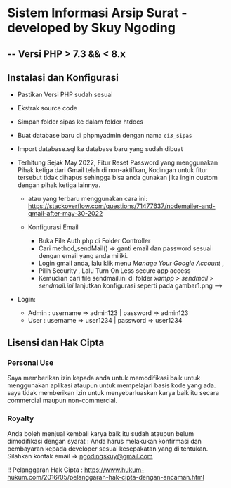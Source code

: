 # Sistem Informasi Arsip Surat - developed by Skuy Ngoding

## -- Versi PHP > 7.3 && < 8.x

## Instalasi dan Konfigurasi

- Pastikan Versi PHP sudah sesuai
- Ekstrak source code
- Simpan folder sipas ke dalam folder htdocs
- Buat database baru di phpmyadmin dengan nama `ci3_sipas`
- Import database.sql ke database baru yang sudah dibuat

- Terhitung Sejak May 2022, Fitur Reset Password yang menggunakan Pihak ketiga dari Gmail telah di non-aktifkan, Kodingan untuk fitur tersebut tidak dihapus sehingga bisa anda gunakan jika ingin custom dengan pihak ketiga lainnya.

  - atau yang terbaru menggunakan cara ini: <https://stackoverflow.com/questions/71477637/nodemailer-and-gmail-after-may-30-2022>

  - Konfigurasi Email
    - Buka File Auth.php di Folder Controller
    - Cari method_sendMail() => ganti email dan password sesuai dengan email yang anda miliki.
    - Login gmail anda, lalu klik menu _Manage Your Google Account_ ,
    - Pilih Security , Lalu Turn On Less secure app access
    - Kemudian cari file sendmail.ini di folder _xampp > sendmail > sendmail.ini_ lanjutkan konfigurasi seperti pada gambar1.png -->

- Login:
  - Admin : username => admin123 | password => admin123
  - User : username => user1234 | password => user1234

## Lisensi dan Hak Cipta

### Personal Use

Saya memberikan izin kepada anda untuk memodifikasi baik untuk menggunakan aplikasi ataupun untuk mempelajari basis kode yang ada. saya tidak memberikan izin untuk menyebarluaskan karya baik itu secara commercial maupun non-commercial.

### Royalty

Anda boleh menjual kembali karya baik itu sudah ataupun belum dimodifikasi dengan syarat : Anda harus melakukan konfirmasi dan pembayaran kepada developer sesuai kesepakatan yang di tentukan.
Silahkan kontak email => <ngodingskuy@gmail.com>

!! Pelanggaran Hak Cipta : <https://www.hukum-hukum.com/2016/05/pelanggaran-hak-cipta-dengan-ancaman.html>

